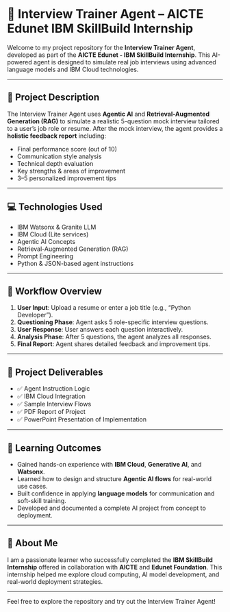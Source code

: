 # 🧠 Interview Trainer Agent – AICTE Edunet IBM SkillBuild Internship

Welcome to my project repository for the **Interview Trainer Agent**, developed as part of the **AICTE Edunet - IBM SkillBuild Internship**. This AI-powered agent is designed to simulate real job interviews using advanced language models and IBM Cloud technologies.

---

## 📌 Project Description

The Interview Trainer Agent uses **Agentic AI** and **Retrieval-Augmented Generation (RAG)** to simulate a realistic 5-question mock interview tailored to a user’s job role or resume. After the mock interview, the agent provides a **holistic feedback report** including:

- Final performance score (out of 10)
- Communication style analysis
- Technical depth evaluation
- Key strengths & areas of improvement
- 3–5 personalized improvement tips

---

## 💻 Technologies Used

- IBM Watsonx & Granite LLM
- IBM Cloud (Lite services)
- Agentic AI Concepts
- Retrieval-Augmented Generation (RAG)
- Prompt Engineering
- Python & JSON-based agent instructions

---

## 🔄 Workflow Overview

1. **User Input**: Upload a resume or enter a job title (e.g., “Python Developer”).
2. **Questioning Phase**: Agent asks 5 role-specific interview questions.
3. **User Response**: User answers each question interactively.
4. **Analysis Phase**: After 5 questions, the agent analyzes all responses.
5. **Final Report**: Agent shares detailed feedback and improvement tips.

---

## 📁 Project Deliverables

- ✅ Agent Instruction Logic
- ✅ IBM Cloud Integration
- ✅ Sample Interview Flows
- ✅ PDF Report of Project
- ✅ PowerPoint Presentation of Implementation

---

## 🚀 Learning Outcomes

- Gained hands-on experience with **IBM Cloud**, **Generative AI**, and **Watsonx**.
- Learned how to design and structure **Agentic AI flows** for real-world use cases.
- Built confidence in applying **language models** for communication and soft-skill training.
- Developed and documented a complete AI project from concept to deployment.


---

## 🙋 About Me

I am a passionate learner who successfully completed the **IBM SkillBuild Internship** offered in collaboration with **AICTE** and **Edunet Foundation**. This internship helped me explore cloud computing, AI model development, and real-world deployment strategies.

---

Feel free to explore the repository and try out the Interview Trainer Agent!

